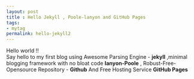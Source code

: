 ```yaml
---
layout: post
title : Hello Jekyll , Poole-lanyon and GitHub Pages
tags:
- mytag
permalink: hello-jekyll2
---
```


<div class="message">
  Hello world !! <Br>
   Say hello to my first blog using Awesome Parsing Engine - <strong>jekyll</strong> 
   ,minimal blogging framework with no bloat code <strong>lanyon-Poole</strong> ,
   Robust-Free-Opensource Repository - <strong>Github</strong> And Free Hosting Service <strong>GitHub Pages</strong> 
</div>

